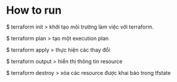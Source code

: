 # How to run


$ terraform init > khởi tạo môi trường làm việc với terraform.

$ terraform plan > tạo một execution plan

$ terraform apply > thực hiện các thay đổi

$ terraform output > hiển thị thông tin resource

$ terraform destroy > xóa các resource được khai báo trong tfstate
